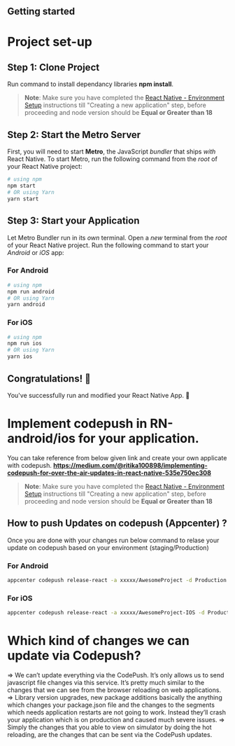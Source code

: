 ## Getting started

# Project set-up
## Step 1: Clone Project
   Run command to install dependancy libraries **npm install**.
   >**Note**: Make sure you have completed the [React Native - Environment Setup](https://reactnative.dev/docs/environment-setup) instructions till "Creating a new application" step, before proceeding and node version should be **Equal or Greater than 18**
## Step 2: Start the Metro Server
First, you will need to start **Metro**, the JavaScript _bundler_ that ships _with_ React Native.
To start Metro, run the following command from the _root_ of your React Native project:
```bash
# using npm
npm start
# OR using Yarn
yarn start
```
## Step 3: Start your Application
Let Metro Bundler run in its _own_ terminal. Open a _new_ terminal from the _root_ of your React Native project. Run the following command to start your _Android_ or _iOS_ app:
### For Android
```bash
# using npm
npm run android
# OR using Yarn
yarn android
```
### For iOS
```bash
# using npm
npm run ios
# OR using Yarn
yarn ios
```
## Congratulations! :tada:
You've successfully run and modified your React Native App. :partying_face:

# Implement codepush in RN-android/ios for your application.
  You can take reference from below given link and create your own applicate with codepush.
  **https://medium.com/@ritika100898/implementing-codepush-for-over-the-air-updates-in-react-native-535e750ec308**
  
>**Note**: Make sure you have completed the [React Native - Environment Setup](https://reactnative.dev/docs/environment-setup) instructions till "Creating a new application" step, before proceeding and node version should be **Equal or Greater than 18**

## How to push Updates on codepush (Appcenter) ?
Once you are done with your changes run below command to relase your update on codepush based on your environment (staging/Production)

### For Android
```bash
appcenter codepush release-react -a xxxxx/AwesomeProject -d Production
```
### For iOS
```bash
appcenter codepush release-react -a xxxxx/AwesomeProject-IOS -d Production
```
# Which kind of changes we can update via Codepush?
=>  We can’t update everything via the CodePush. It’s only allows us to send javascript file changes via this service. It’s pretty much similar to the changes that we can see from the browser reloading on web applications.
=>  Library version upgrades, new package additions basically the anything which changes your package.json file and the changes to the segments which needs application restarts are not going to work. Instead they’ll crash your application which is on production and caused much severe issues.
=>  Simply the changes that you able to view on simulator by doing the hot reloading, are the changes that can be sent via the CodePush updates.

